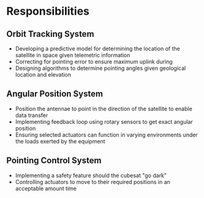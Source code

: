 # Responsibilities
## Orbit Tracking System
* Developing a predictive model for determining the location of the satellite in space given telemetric information 
* Correcting for pointing error to ensure maximum uplink during 
* Designing algorithms to determine pointing angles given geological location and elevation

## Angular Position System
* Position the antennae to point in the direction of the satellite to enable data transfer
* Implementing feedback loop using rotary sensors to get exact angular position
* Ensuring selected actuators can function in varying environments under the loads exerted by the equipment

## Pointing Control System
* Implementing a safety feature should the cubesat "go dark"
* Controlling actuators to move to their required positions in an acceptable amount time
